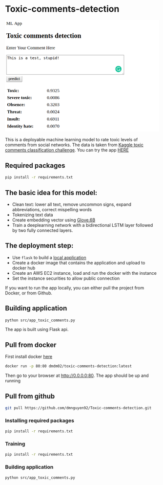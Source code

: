 # Toxic-comments-detection

<p align="center">
  <img src="demo_image.png" width="600" title="Demo image">
</p>

This is a deployable machine learning model to rate toxic levels of comments from social networks. The data is taken from [Kaggle toxic comments classification challenge](https://www.kaggle.com/c/jigsaw-toxic-comment-classification-challenge). You can try the app [HERE](http://34.201.122.22/)

## Required packages
```bash
pip install -r requirements.txt
```

## The basic idea for this model:
* Clean text: lower all text, remove uncommon signs, expand abbreviations, correct mispelling words
* Tokenizing text data
* Create embedding vector using [Glove.6B](https://nlp.stanford.edu/projects/glove/)
* Train a deeplearning network with a bidirectional LSTM layer followed by two fully connected layers.

## The deployment step:

* Use `flask` to build a [local application](https://www.analyticsvidhya.com/blog/2017/09/machine-learning-models-as-apis-using-flask/)
* Create a docker image that contains the application and upload to docker hub
* Create an AWS EC2 instance, load and run the docker with the instance
* Set the instance securities to allow public connection

If you want to run the app locally, you can either pull the project from Docker, or from Github.

## Building application
```bash
python src/app_toxic_comments.py
```
The app is built using Flask api.

## Pull from docker
First install docker [here](https://docs.docker.com/install/)

```bash
docker run -p 80:80 dmdm02/toxic-comments-detection:latest
```
Then go to your browser at http://0.0.0.0:80. The app should be up and running

## Pull from github

```bash
git pull https://github.com/dmnguyen92/Toxic-comments-detection.git
```
### Installing required packages

```bash
pip install -r requirements.txt
```
### Training

```bash
pip install -r requirements.txt
```
### Building application

```bash
python src/app_toxic_comments.py
```
